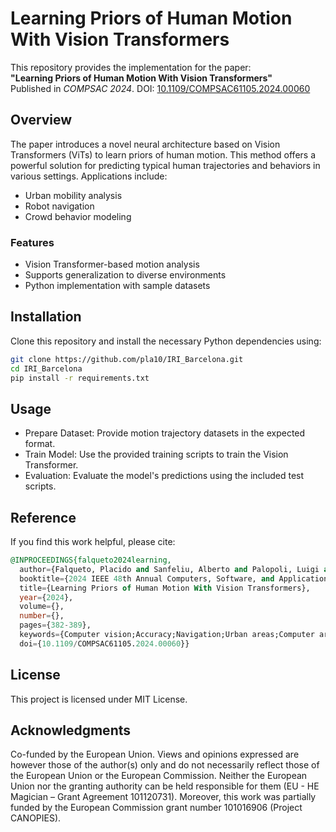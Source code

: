 # Learning Priors of Human Motion With Vision Transformers

This repository provides the implementation for the paper:  
**"Learning Priors of Human Motion With Vision Transformers"**  
Published in *COMPSAC 2024*. DOI: [10.1109/COMPSAC61105.2024.00060](https://doi.org/10.1109/COMPSAC61105.2024.00060)

## Overview

The paper introduces a novel neural architecture based on Vision Transformers (ViTs) to learn priors of human motion. This method offers a powerful solution for predicting typical human trajectories and behaviors in various settings. Applications include:
- Urban mobility analysis
- Robot navigation
- Crowd behavior modeling

### Features
- Vision Transformer-based motion analysis
- Supports generalization to diverse environments
- Python implementation with sample datasets

## Installation

Clone this repository and install the necessary Python dependencies using:
```bash
git clone https://github.com/pla10/IRI_Barcelona.git
cd IRI_Barcelona
pip install -r requirements.txt
```

## Usage
- Prepare Dataset: Provide motion trajectory datasets in the expected format.
- Train Model: Use the provided training scripts to train the Vision Transformer.
- Evaluation: Evaluate the model's predictions using the included test scripts.

## Reference
If you find this work helpful, please cite:

```sql
@INPROCEEDINGS{falqueto2024learning,
  author={Falqueto, Placido and Sanfeliu, Alberto and Palopoli, Luigi and Fontanelli, Daniele},
  booktitle={2024 IEEE 48th Annual Computers, Software, and Applications Conference (COMPSAC)}, 
  title={Learning Priors of Human Motion With Vision Transformers}, 
  year={2024},
  volume={},
  number={},
  pages={382-389},
  keywords={Computer vision;Accuracy;Navigation;Urban areas;Computer architecture;Transformers;Trajectory;vision transformers;human motion prediction;semantic scene understanding;masked autoencoders;occupancy priors},
  doi={10.1109/COMPSAC61105.2024.00060}}

```

## License
This project is licensed under MIT License.

## Acknowledgments
Co-funded by the European Union. Views and opinions expressed are
however those of the author(s) only and do not necessarily reflect
those of the European Union or the European Commission. Neither the
European Union nor the granting authority can be held responsible for
them (EU - HE Magician – Grant Agreement 101120731). Moreover, this
work was partially funded by the European Commission grant number
101016906 (Project CANOPIES).
